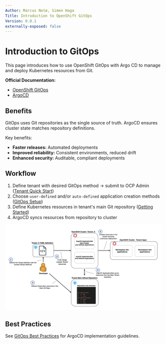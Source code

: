 ```yaml
---
Author: Marcus Notø, Simen Haga
Title: Introduction to OpenShift GitOps
Version: 0.0.1
externally-exposed: false
---
```


# Introduction to GitOps
This page introduces how to use OpenShift GitOps with Argo CD to manage and deploy Kubernetes resources from Git. 


**Official Documentation:** 

- [OpenShift GitOps](https://docs.openshift.com/container-platform/latest/cicd/gitops/understanding-openshift-gitops.html)
- [ArgoCD](https://argo-cd.readthedocs.io/en/stable/)


## Benefits

GitOps uses Git repositories as the single source of truth. ArgoCD ensures cluster state matches repository definitions.

Key benefits:

- **Faster releases:** Automated deployments
- **Improved reliability:** Consistent environments, reduced drift
- **Enhanced security:** Auditable, compliant deployments
  

## Workflow

1. Define tenant with desired GitOps method → submit to OCP Admin ([Tenant Quick Start](../../../OpenShift%20Tenants/Orderopenshift-tenant-quick-start-guide.md))
2. Choose `user-defined` and/or `auto-defined` application creation methods ([GitOps Setup](gitops-setup.md#gitops-methods))
3. Define Kubernetes resources in tenant's main Git repository ([Getting Started](gitops-setup.md#getting-started))
4. ArgoCD syncs resources from repository to cluster

![GitOps Workflow](../../../img/CI-CD/GitOps.png)
## Best Practices

See [GitOps Best Practices](gitops-best-practices.md) for ArgoCD implementation guidelines.
